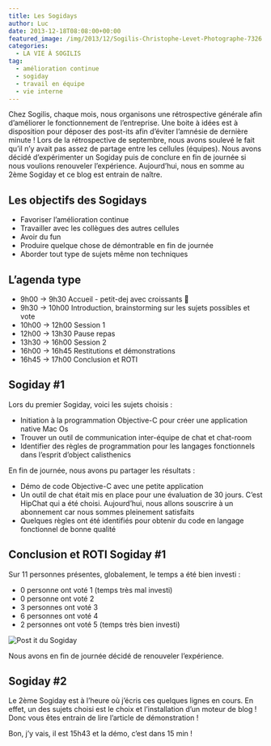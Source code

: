 ```yaml
---
title: Les Sogidays
author: Luc
date: 2013-12-18T08:08:00+00:00
featured_image: /img/2013/12/Sogilis-Christophe-Levet-Photographe-7326.jpg
categories:
  - LA VIE À SOGILIS
tag:
  - amélioration continue
  - sogiday
  - travail en équipe
  - vie interne
---
```


Chez Sogilis, chaque mois, nous organisons une rétrospective générale afin d’améliorer le fonctionnement de l’entreprise. Une boite à idées est à disposition pour déposer des post-its afin d’éviter l’amnésie de dernière minute ! Lors de la rétrospective de septembre, nous avons soulevé le fait qu’il n’y avait pas assez de partage entre les cellules (équipes). Nous avons décidé d’expérimenter un Sogiday puis de conclure en fin de journée si nous voulions renouveler l’expérience. Aujourd’hui, nous en somme au 2ème Sogiday et ce blog est entrain de naître.

## Les objectifs des Sogidays

- Favoriser l’amélioration continue
- Travailler avec les collègues des autres cellules
- Avoir du fun
- Produire quelque chose de démontrable en fin de journée
- Aborder tout type de sujets même non techniques

## L’agenda type

- 9h00 -> 9h30 Accueil - petit-dej avec croissants 🙂
- 9h30 -> 10h00 Introduction, brainstorming sur les sujets possibles et vote
- 10h00 -> 12h00 Session 1
- 12h00 -> 13h30 Pause repas
- 13h30 -> 16h00 Session 2
- 16h00 -> 16h45 Restitutions et démonstrations
- 16h45 -> 17h00 Conclusion et ROTI

## Sogiday #1

Lors du premier Sogiday, voici les sujets choisis :

- Initiation à la programmation Objective-C pour créer une application native Mac Os
- Trouver un outil de communication inter-équipe de chat et chat-room
- Identifier des règles de programmation pour les langages fonctionnels dans l’esprit d’object calisthenics

En fin de journée, nous avons pu partager les résultats :

- Démo de code Objective-C avec une petite application
- Un outil de chat était mis en place pour une évaluation de 30 jours. C’est HipChat qui a été choisi. Aujourd’hui, nous allons souscrire à un abonnement car nous sommes pleinement satisfaits
- Quelques règles ont été identifiés pour obtenir du code en langage fonctionnel de bonne qualité

## Conclusion et ROTI Sogiday #1

Sur 11 personnes présentes, globalement, le temps a été bien investi :

- 0 personne ont voté 1 (temps très mal investi)
- 0 personne ont voté 2
- 3 personnes ont voté 3
- 6 personnes ont voté 4
- 2 personnes ont voté 5 (temps très bien investi)

![](/img/Sogiday-post-it.jpg "Post it du Sogiday")

Nous avons en fin de journée décidé de renouveler l’expérience.

## Sogiday #2

Le 2ème Sogiday est à l’heure où j’écris ces quelques lignes en cours. En effet, un des sujets choisi est le choix et l’installation d’un moteur de blog ! Donc vous êtes entrain de lire l’article de démonstration !

Bon, j’y vais, il est 15h43 et la démo, c’est dans 15 min !
